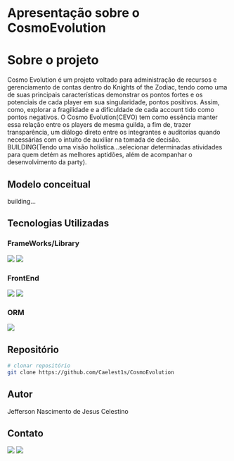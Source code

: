 # Apresentação sobre o CosmoEvolution

# Sobre o projeto

Cosmo Evolution é um projeto voltado para administração de recursos e gerenciamento de contas dentro do Knights of the Zodiac, tendo como uma de suas principais características demonstrar os pontos fortes e os potenciais de cada player em sua singularidade, pontos positivos. Assim, como, explorar a fragilidade e a dificuldade de cada account tido como pontos negativos. O Cosmo Evolution(CEVO) tem como essência manter essa relação entre os players de mesma guilda, a fim de, trazer transparência, um diálogo direto entre os integrantes e auditorias quando necessárias com o intuito de auxiliar na tomada de decisão. BUILDING(Tendo uma visão holística...selecionar determinadas atividades para quem detém as melhores aptidões, além de acompanhar o desenvolvimento da party).

## Modelo conceitual

building...

## Tecnologias Utilizadas

### FrameWorks/Library

<img src="https://img.shields.io/badge/VSCode-0078D4?style=for-the-badge&logo=visual%20studio%20code&logoColor=white"/>
<img src="https://img.shields.io/badge/Spring_Boot-F2F4F9?style=for-the-badge&logo=spring-boot"/>

### FrontEnd

<img src="https://img.shields.io/badge/React-20232A?style=for-the-badge&logo=react&logoColor=61DAFB"/>
<img src="https://img.shields.io/badge/JavaScript-323330?style=for-the-badge&logo=javascript&logoColor=F7DF1E"/>

### ORM

<img src="https://img.shields.io/badge/PostgreSQL-316192?style=for-the-badge&logo=postgresql&logoColor=white"/>

## Repositório

```bash
# clonar repositório
git clone https://github.com/Caelest1s/CosmoEvolution
```

## Autor

Jefferson Nascimento de Jesus Celestino

## Contato

<a href="https://www.linkedin.com/in/caelestis/" target="_blank"><img src="https://img.shields.io/badge/-LinkedIn-%230077B5?style=for-the-badge&logo=linkedin&logoColor=white" target="_blank"></a> 
<a href="https://github.com/Caelest1s" target="_blank"><img src="https://img.shields.io/badge/GitHub-100000?style=for-the-badge&logo=github&logoColor=white"></a>
